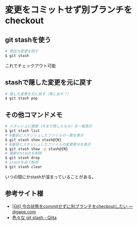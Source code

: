 # 変更をコミットせず別ブランチをcheckout

## git stashを使う

```sh
# 現在の変更を隠す
$ git stash
```

これでチェックアウト可能

## stashで隠した変更を元に戻す

```sh
# 隠した変更を元に戻す（表に出す？）
$ git stash pop
```

## その他コマンドメモ

```sh
# スタッシュに履歴（今まで隠したもの）を一覧表示
$ git stash list
# N番目にスタッシュしたファイルの一覧を表示
$ git stash show stash@{N}
# N番目にスタッシュしたファイルの変更差分を表示
$ git stash show -p stash@{N}
# 最新のstashを削除
$ git stash drop
# stashを全て削除
$ git stash clear
```

いつの間にかstashが溜まっていることがある。

## 参考サイト様

* [\[Git\] 今の状態をcommitせずに別ブランチをcheckoutしたい — digape\.com](http://digape.com/201202/git-%E4%BB%8A%E3%81%AE%E7%8A%B6%E6%85%8B%E3%82%92commit%E3%81%9B%E3%81%9A%E3%81%AB%E5%88%A5%E3%83%96%E3%83%A9%E3%83%B3%E3%83%81%E3%82%92checkout%E3%81%97%E3%81%9F%E3%81%84/)
* [色々な git stash \- Qiita](https://qiita.com/akasakas/items/768c0b563b96f8a9be9d)